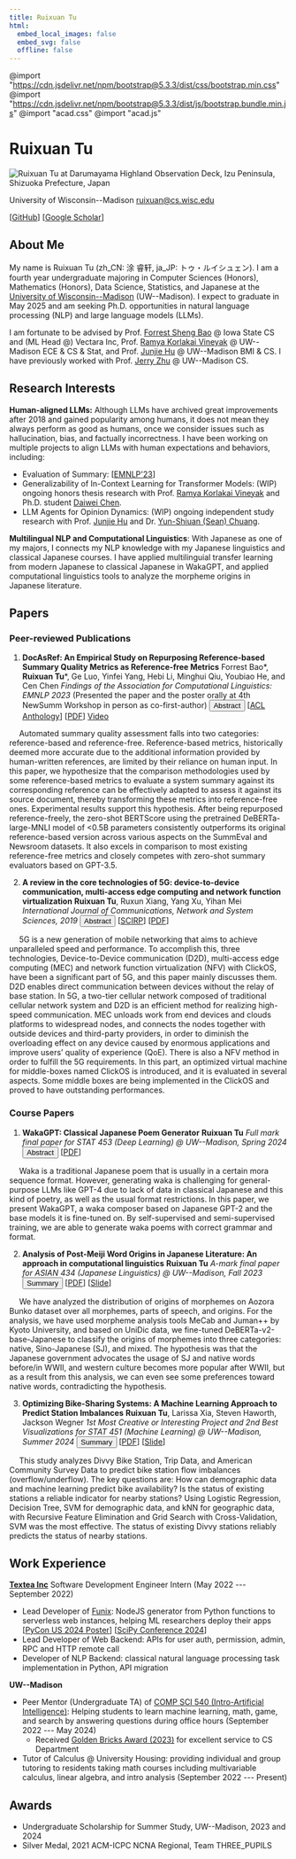 ```yaml
---
title: Ruixuan Tu
html:
  embed_local_images: false
  embed_svg: false
  offline: false
---
```


<div class="invisible">

@import "https://cdn.jsdelivr.net/npm/bootstrap@5.3.3/dist/css/bootstrap.min.css"
@import "https://cdn.jsdelivr.net/npm/bootstrap@5.3.3/dist/js/bootstrap.bundle.min.js"
@import "acad.css"
@import "acad.js"

</div><div id="header">

# Ruixuan Tu

<div id="profile">
  <img src="profile.jpg" alt="Ruixuan Tu at Darumayama Highland Observation Deck, Izu Peninsula, Shizuoka Prefecture, Japan">
</div>

University of Wisconsin--Madison
ruixuan@cs.wisc.edu

[[GitHub](https://github.com/TURX)] [[Google Scholar](https://scholar.google.com/citations?user=V6hzHoQAAAAJ)]

</div>

<div id="content">

## About Me

My name is Ruixuan Tu (zh_CN: 涂 睿轩, ja_JP: トゥ・ルイシュェン). I am a fourth year undergraduate majoring in Computer Sciences (Honors), Mathematics (Honors), Data Science, Statistics, and Japanese at the [University of Wisconsin--Madison](https://www.wisc.edu) (UW--Madison). I expect to graduate in May 2025 and am seeking Ph.D. opportunities in natural language processing (NLP) and large language models (LLMs).

I am fortunate to be advised by Prof. [Forrest Sheng Bao](https://forrestbao.github.io/) @ Iowa State CS and (ML Head @) Vectara Inc, Prof. [Ramya Korlakai Vineyak](https://ramyakv.github.io/) @ UW--Madison ECE & CS & Stat, and Prof. [Junjie Hu](https://junjiehu.github.io/) @ UW--Madison BMI & CS. I have previously worked with Prof. [Jerry Zhu](https://pages.cs.wisc.edu/~jerryzhu/) @ UW--Madison CS.

## Research Interests

**Human-aligned LLMs:** Although LLMs have archived great improvements after 2018 and gained popularity among humans, it does not mean they always perform as good as humans, once we consider issues such as hallucination, bias, and factually incorrectness. I have been working on multiple projects to align LLMs with human expectations and behaviors, including:
- Evaluation of Summary: [[EMNLP'23](https://aclanthology.org/2023.findings-emnlp.87/)]
- Generalizability of In-Context Learning for Transformer Models: (WIP) ongoing honors thesis research with Prof. [Ramya Korlakai Vineyak](https://ramyakv.github.io/) and Ph.D. student [Daiwei Chen](https://chendaiwei-99.github.io/).
- LLM Agents for Opinion Dynamics: (WIP) ongoing independent study research with Prof. [Junjie Hu](https://junjiehu.github.io/) and Dr. [Yun-Shiuan (Sean) Chuang](https://yunshiuan.github.io/).

**Multilingual NLP and Computational Linguistics**: With Japanese as one of my majors, I connects my NLP knowledge with my Japanese linguistics and classical Japanese courses. I have applied multilinguial transfer learning from modern Japanese to classical Japanese in WakaGPT, and applied computational linguistics tools to analyze the morpheme origins in Japanese literature.

## Papers

### Peer-reviewed Publications

1. **DocAsRef: An Empirical Study on Repurposing Reference-based Summary Quality Metrics as Reference-free Metrics**
Forrest Bao\*, **Ruixuan Tu**\*, Ge Luo, Yinfei Yang, Hebi Li, Minghui Qiu, Youbiao He, and Cen Chen
*Findings of the Association for Computational Linguistics: EMNLP 2023*
(Presented the paper and the poster orally at 4th NewSumm Workshop in person as co-first-author)
<button class="btn btn-outline-primary btn-sm" type="button" data-bs-toggle="collapse" data-bs-target="#docasref-abstract" aria-expanded="false" aria-controls="docasref-abstract">Abstract</button> [[ACL Anthology](https://aclanthology.org/2023.findings-emnlp.87/)] [[PDF](https://aclanthology.org/2023.findings-emnlp.87.pdf)]
[Video](https://aclanthology.org/2023.findings-emnlp.87.mp4)

  <div class="collapse" id="docasref-abstract">

  &emsp; Automated summary quality assessment falls into two categories: reference-based and reference-free. Reference-based metrics, historically deemed more accurate due to the additional information provided by human-written references, are limited by their reliance on human input. In this paper, we hypothesize that the comparison methodologies used by some reference-based metrics to evaluate a system summary against its corresponding reference can be effectively adapted to assess it against its source document, thereby transforming these metrics into reference-free ones. Experimental results support this hypothesis. After being repurposed reference-freely, the zero-shot BERTScore using the pretrained DeBERTa-large-MNLI model of <0.5B parameters consistently outperforms its original reference-based version across various aspects on the SummEval and Newsroom datasets. It also excels in comparison to most existing reference-free metrics and closely competes with zero-shot summary evaluators based on GPT-3.5.

  </div>

2. **A review in the core technologies of 5G: device-to-device communication, multi-access edge computing and network function virtualization**
**Ruixuan Tu**, Ruxun Xiang, Yang Xu, Yihan Mei
*International Journal of Communications, Network and System Sciences, 2019*
<button class="btn btn-outline-primary btn-sm" type="button" data-bs-toggle="collapse" data-bs-target="#5g-abstract" aria-expanded="false" aria-controls="5g-abstract">Abstract</button> [[SCIRP](https://www.scirp.org/journal/paperinformation?paperid=95497)] [[PDF](https://www.scirp.org/pdf/IJCNS_2019092914040589.pdf)]

  <div class="collapse" id="5g-abstract">

  &emsp; 5G is a new generation of mobile networking that aims to achieve unparalleled speed and performance. To accomplish this, three technologies, Device-to-Device communication (D2D), multi-access edge computing (MEC) and network function virtualization (NFV) with ClickOS, have been a significant part of 5G, and this paper mainly discusses them. D2D enables direct communication between devices without the relay of base station. In 5G, a two-tier cellular network composed of traditional cellular network system and D2D is an efficient method for realizing high-speed communication. MEC unloads work from end devices and clouds platforms to widespread nodes, and connects the nodes together with outside devices and third-party providers, in order to diminish the overloading effect on any device caused by enormous applications and improve users’ quality of experience (QoE). There is also a NFV method in order to fulfill the 5G requirements. In this part, an optimized virtual machine for middle-boxes named ClickOS is introduced, and it is evaluated in several aspects. Some middle boxes are being implemented in the ClickOS and proved to have outstanding performances.

  </div>

### Course Papers

1. **WakaGPT: Classical Japanese Poem Generator**
**Ruixuan Tu**
*Full mark final paper for STAT 453 (Deep Learning) @ UW--Madison, Spring 2024*
<button class="btn btn-outline-primary btn-sm" type="button" data-bs-toggle="collapse" data-bs-target="#wakagpt-abstract" aria-expanded="false" aria-controls="wakagpt-abstract">Abstract</button> [[PDF](https://direct.turx.asia/wakagpt.pdf)]

  <div class="collapse" id="wakagpt-abstract">

  &emsp; Waka is a traditional Japanese poem that is usually in a certain mora sequence format. However, generating waka is challenging for general-purpose LLMs like GPT-4 due to lack of data in classical Japanese and this kind of poetry, as well as the usual format restrictions. In this paper, we present WakaGPT, a waka composer based on Japanese GPT-2 and the base models it is fine-tuned on. By self-supervised and semi-supervised training, we are able to generate waka poems with correct grammar and format.

  </div>

2. **Analysis of Post-Meiji Word Origins in Japanese Literature: An approach in computational linguistics**
**Ruixuan Tu**
*A-mark final paper for ASIAN 434 (Japanese Linguistics) @ UW--Madison, Fall 2023*
<button class="btn btn-outline-primary btn-sm" type="button" data-bs-toggle="collapse" data-bs-target="#morpheme-summary" aria-expanded="false" aria-controls="morpheme-summary">Summary</button> [[PDF](https://direct.turx.asia/as434_paper.pdf)] [[Slide](https://direct.turx.asia/as434_slide.pdf)]

  <div class="collapse" id="morpheme-summary">

  &emsp; We have analyzed the distribution of origins of morphemes on Aozora Bunko dataset over all morphemes, parts of speech, and origins. For the analysis, we have used morpheme analysis tools MeCab and Juman++ by Kyoto University, and based on UniDic data, we fine-tuned DeBERTa-v2-base-Japanese to classify the origins of morphemes into three categories: native, Sino-Japanese (SJ), and mixed. The hypothesis was that the Japanese government advocates the usage of SJ and native words before/in WWII, and western culture becomes more popular after WWII, but as a result from this analysis, we can even see some preferences toward native words, contradicting the hypothesis.

  </div>

3. **Optimizing Bike-Sharing Systems: A Machine Learning Approach to Predict Station Imbalances**
**Ruixuan Tu**, Larissa Xia, Steven Haworth, Jackson Wegner
*1st Most Creative or Interesting Project and 2nd Best Visualizations for STAT 451 (Machine Learning) @ UW--Madison, Summer 2024*
<button class="btn btn-outline-primary btn-sm" type="button" data-bs-toggle="collapse" data-bs-target="#divvy-summary" aria-expanded="false" aria-controls="divvy-summary">Summary</button> [[PDF](https://direct.turx.asia/stat451_paper.pdf)] [[Slide](https://direct.turx.asia/stat451_slide.pdf)]

  <div class="collapse" id="divvy-summary">

  &emsp; This study analyzes Divvy Bike Station, Trip Data, and American Community Survey Data to predict bike station flow imbalances (overflow/underflow). The key questions are: How can demographic data and machine learning predict bike availability? Is the status of existing stations a reliable indicator for nearby stations? Using Logistic Regression, Decision Tree, SVM for demographic data, and kNN for geographic data, with Recursive Feature Elimination and Grid Search with Cross-Validation, SVM was the most effective. The status of existing Divvy stations reliably predicts the status of nearby stations.

  </div>

## Work Experience

**[Textea Inc](https://github.com/TexteaInc)**
Software Development Engineer Intern (May 2022 --- September 2022)
- Lead Developer of [Funix](https://funix.io/): NodeJS generator from Python functions to serverless web instances, helping ML researchers deploy their apps [[PyCon US 2024 Poster](https://us.pycon.org/2024/schedule/posters/list/)] [[SciPy Conference 2024](https://github.com/scipy-conference/scipy_proceedings/pull/948)]
- Lead Developer of Web Backend: APIs for user auth, permission, admin, RPC and HTTP remote call
- Developer of NLP Backend: classical natural language processing task implementation in Python, API migration

**UW--Madison**
- Peer Mentor (Undergraduate TA) of [COMP SCI 540 (Intro-Artificial Intelligence)](https://pages.cs.wisc.edu/~jphanna/teaching/2023spring_cs540/teaching_team.html): Helping students to learn machine learning, math, game, and search by answering questions during office hours (September 2022 --- May 2024)
  - Received [Golden Bricks Award (2023)](https://www.cs.wisc.edu/2023-cs-department-awards-and-thank-yous/#GOLDEN%20BRICK%20AWARDS) for excellent service to CS Department
- Tutor of Calculus @ University Housing: providing individual and group tutoring to residents taking math courses including multivariable calculus, linear algebra, and intro analysis (September 2022 --- Present)

## Awards

- Undergraduate Scholarship for Summer Study, UW--Madison, 2023 and 2024
- Silver Medal, 2021 ACM-ICPC NCNA Regional, Team THREE_PUPILS

</div>
